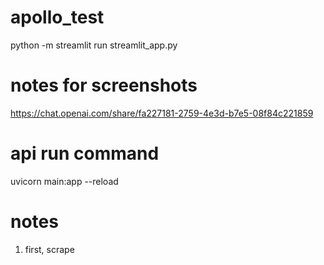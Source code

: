 # apollo_test
python -m streamlit run streamlit_app.py


# notes for screenshots
https://chat.openai.com/share/fa227181-2759-4e3d-b7e5-08f84c221859


# api run command
uvicorn main:app --reload



# notes
1. first, scrape 